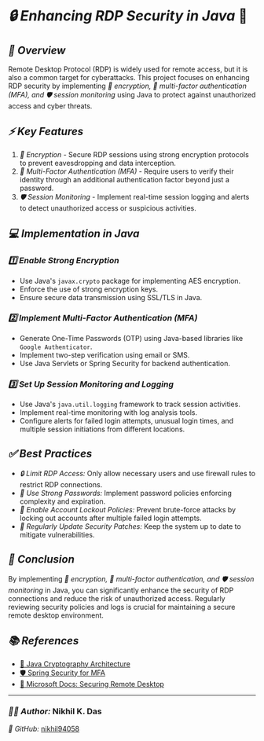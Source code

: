 # _🔒 Enhancing RDP Security in Java_ 🚀

## _📌 Overview_

Remote Desktop Protocol (RDP) is widely used for remote access, but it is also a common target for cyberattacks. This project focuses on enhancing RDP security by implementing _🔐 encryption, 🔑 multi-factor authentication (MFA), and 🛡️ session monitoring_ using Java to protect against unauthorized access and cyber threats.

## _⚡ Key Features_

1. _🔐 Encryption_ - Secure RDP sessions using strong encryption protocols to prevent eavesdropping and data interception.
2. _🔑 Multi-Factor Authentication (MFA)_ - Require users to verify their identity through an additional authentication factor beyond just a password.
3. _🛡️ Session Monitoring_ - Implement real-time session logging and alerts to detect unauthorized access or suspicious activities.

## _💻 Implementation in Java_

### _1️⃣ Enable Strong Encryption_

- Use Java's `javax.crypto` package for implementing AES encryption.
- Enforce the use of strong encryption keys.
- Ensure secure data transmission using SSL/TLS in Java.

### _2️⃣ Implement Multi-Factor Authentication (MFA)_

- Generate One-Time Passwords (OTP) using Java-based libraries like `Google Authenticator`.
- Implement two-step verification using email or SMS.
- Use Java Servlets or Spring Security for backend authentication.

### _3️⃣ Set Up Session Monitoring and Logging_

- Use Java's `java.util.logging` framework to track session activities.
- Implement real-time monitoring with log analysis tools.
- Configure alerts for failed login attempts, unusual login times, and multiple session initiations from different locations.

## _✅ Best Practices_

- _🔒 Limit RDP Access:_ Only allow necessary users and use firewall rules to restrict RDP connections.
- _🔑 Use Strong Passwords:_ Implement password policies enforcing complexity and expiration.
- _🚫 Enable Account Lockout Policies:_ Prevent brute-force attacks by locking out accounts after multiple failed login attempts.
- _🔄 Regularly Update Security Patches:_ Keep the system up to date to mitigate vulnerabilities.

## _🎯 Conclusion_

By implementing _🔐 encryption, 🔑 multi-factor authentication, and 🛡️ session monitoring_ in Java, you can significantly enhance the security of RDP connections and reduce the risk of unauthorized access. Regularly reviewing security policies and logs is crucial for maintaining a secure remote desktop environment.

## _📚 References_

- [📜 Java Cryptography Architecture](https://docs.oracle.com/javase/8/docs/technotes/guides/security/crypto/CryptoSpec.html)
- [🛡️ Spring Security for MFA](https://spring.io/projects/spring-security)
- [🔗 Microsoft Docs: Securing Remote Desktop](https://docs.microsoft.com/en-us/windows-server/remote/remote-desktop-services/security)

---

### _👨‍💻 Author:_ Nikhil K. Das

_🔗 GitHub:_ [nikhil94058](https://github.com/nikhil94058)
